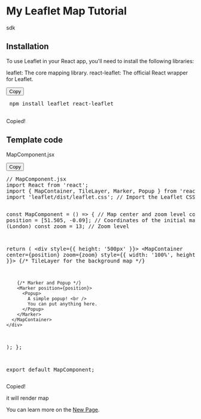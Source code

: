 # My Leaflet Map Tutorial
 sdk

## Installation

To use Leaflet in your React app, you'll need to install the following libraries:

leaflet: The core mapping library.
react-leaflet: The official React wrapper for Leaflet.

<div class="code-container">
  <button class="copy-btn" onclick="copyCode()">Copy</button>
  <pre id="codeBlock"> npm install leaflet react-leaflet
  </pre>
  <span class="copied-notification" id="copiedNotification">Copied!</span>
</div>

## Template code
MapComponent.jsx

<div class="code-container">
  <button class="copy-btn" onclick="copyCode()">Copy</button>
  <pre id="codeBlock">// MapComponent.jsx
import React from 'react';
import { MapContainer, TileLayer, Marker, Popup } from 'react-leaflet';
import 'leaflet/dist/leaflet.css'; // Import the Leaflet CSS

const MapComponent = () => {
  // Map center and zoom level
  const position = [51.505, -0.09]; // Coordinates of the initial map center (London)
  const zoom = 13; // Zoom level

  return (
    <div style={{ height: '500px' }}>
      <MapContainer center={position} zoom={zoom} style={{ width: '100%', height: '100%' }}>
        {/* TileLayer for the background map */}
        <TileLayer
          url="https://{s}.tile.openstreetmap.org/{z}/{x}/{y}.png"
          attribution='&copy; <a href="https://www.openstreetmap.org/copyright">OpenStreetMap</a> contributors'
        />

        {/* Marker and Popup */}
        <Marker position={position}>
          <Popup>
            A simple popup! <br />
            You can put anything here.
          </Popup>
        </Marker>
      </MapContainer>
    </div>
  );
};

export default MapComponent;</pre>
  <span class="copied-notification" id="copiedNotification">Copied!</span>
</div>

it will render map



You can learn more on the [New Page](doc/newpage.md).
<!-- Link to External CSS -->
<link rel="stylesheet" type="text/css" href="style.css">

<!-- Link to External JavaScript -->
<script src="script.js"></script>



